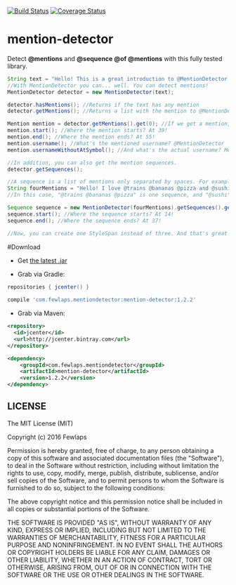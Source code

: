 [![Build Status](https://travis-ci.org/Fewlaps/mention-detector.svg?branch=master)](https://travis-ci.org/Fewlaps/mention-detector)
[![Coverage Status](https://coveralls.io/repos/github/Fewlaps/mention-detector/badge.svg?branch=master)](https://coveralls.io/github/Fewlaps/mention-detector?branch=master)

# mention-detector
Detect **@mentions** and **@sequence @of @mentions** with this fully tested library.

```java
String text = "Hello! This is a great introduction to @MentionDetector!";
//With MentionDetector you can... well. You can detect mentions!
MentionDetector detector = new MentionDetector(text);

detector.hasMentions(); //Returns if the text has any mention
detector.getMentions(); //Returns a list with the mention to @MentionDetector

Mention mention = detector.getMentions().get(0); //If we get a mention, we could ask:
mention.start(); //Where the mention starts? At 39!
mention.end(); //Where the mention ends? At 55!
mention.username(); //What's the mentioned username? @MentionDetector
mention.usernameWithoutAtSymbol(); //And what's the actual username? MentionDetector

//In addition, you can also get the mention sequences.
detector.getSequences();

//A sequence is a list of mentions only separated by spaces. For example:
String fourMentions = "Hello! I love @trains @bananas @pizza and @sushi";
//In this case, "@trains @bananas @pizza" is one sequence, and "@sushi" is another one.

Sequence sequence = new MentionDetector(fourMentions).getSequences().get(0);
sequence.start(); //Where the sequence starts? At 14!
sequence.end(); //Where the sequence ends? At 37!

//Now, you can create one StyleSpan instead of three. And that's great for performance!
```

#Download

* Get <a href="https://github.com/Fewlaps/mention-detector/releases/download/1.2.2/mention-detector-1.2.2.jar">the latest .jar</a> 

* Grab via Gradle:
```groovy
repositories { jcenter() }
    
compile 'com.fewlaps.mentiondetector:mention-detector:1.2.2'
```
* Grab via Maven:
```xml
<repository>
  <id>jcenter</id>
  <url>http://jcenter.bintray.com</url>
</repository>

<dependency>
    <groupId>com.fewlaps.mentiondetector</groupId>
    <artifactId>mention-detector</artifactId>
    <version>1.2.2</version>
</dependency>
```

## LICENSE ##

The MIT License (MIT)

Copyright (c) 2016 Fewlaps

Permission is hereby granted, free of charge, to any person obtaining a copy
of this software and associated documentation files (the "Software"), to deal
in the Software without restriction, including without limitation the rights
to use, copy, modify, merge, publish, distribute, sublicense, and/or sell
copies of the Software, and to permit persons to whom the Software is
furnished to do so, subject to the following conditions:

The above copyright notice and this permission notice shall be included in all
copies or substantial portions of the Software.

THE SOFTWARE IS PROVIDED "AS IS", WITHOUT WARRANTY OF ANY KIND, EXPRESS OR
IMPLIED, INCLUDING BUT NOT LIMITED TO THE WARRANTIES OF MERCHANTABILITY,
FITNESS FOR A PARTICULAR PURPOSE AND NONINFRINGEMENT. IN NO EVENT SHALL THE
AUTHORS OR COPYRIGHT HOLDERS BE LIABLE FOR ANY CLAIM, DAMAGES OR OTHER
LIABILITY, WHETHER IN AN ACTION OF CONTRACT, TORT OR OTHERWISE, ARISING FROM,
OUT OF OR IN CONNECTION WITH THE SOFTWARE OR THE USE OR OTHER DEALINGS IN THE
SOFTWARE.
